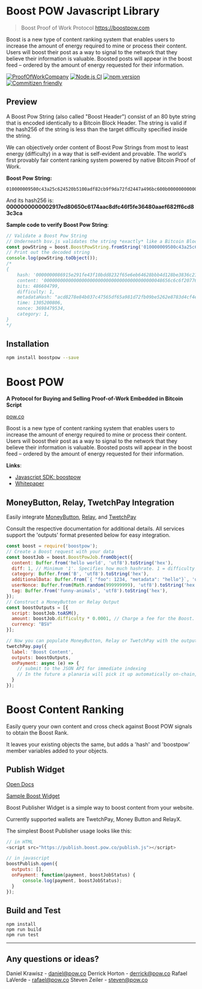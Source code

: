 # Boost POW Javascript Library
> Boost Proof of Work Protocol
> https://boostpow.com

Boost is a new type of content ranking system that enables users to increase the amount of energy required to mine or process their content. Users will boost their post as a way to signal to the network that they believe their information is valuable. Boosted posts will appear in the boost feed – ordered by the amount of energy requested for their information.

[![ProofOfWorkCompany](https://circleci.com/gh/ProofOfWorkCompany/boostpow-js.svg?style=shield)](https://circleci.com/gh/ProofOfWorkCompany/boostpow-js)
[![Node.js CI](https://github.com/ProofOfWorkCompany/boostpow-js/actions/workflows/node.js.yml/badge.svg)](https://github.com/ProofOfWorkCompany/boostpow-js/actions/workflows/node.js.yml)
[![npm version](https://badge.fury.io/js/boostpow.svg)](https://badge.fury.io/js/boostpow)
[![Commitizen friendly](https://img.shields.io/badge/commitizen-friendly-brightgreen.svg)](http://commitizen.github.io/cz-cli/)

## Preview

A Boost Pow String (also called "Boost Header") consist of an 80 byte string that is encoded identically to a Bitcoin Block Header.  The string is valid if the hash256 of the string is less than the target difficulty specified inside the string.

We can objectively order content of Boost Pow Strings from most to least energy (difficulty) in a way that is self-evident and provable. The world's first provably fair content ranking system powered by native Bitcoin Proof of Work.

**Boost Pow String:**
```
010000009500c43a25c624520b5100adf82cb9f9da72fd2447a496bc600b0000000000006cd862370395dedf1da2841ccda0fc489e3039de5f1ccddef0e834991a65600ea6c8cb4db3936a1ae3143991
```
And its hash256 is: **0000000000002917ed80650c6174aac8dfc46f5fe36480aaef682ff6cd83c3ca**

**Sample code to verify Boost Pow String**:
```javascript
// Validate a Boost Pow String
// Underneath bsv.js validates the string *exactly* like a Bitcoin Block Header
const powString = boost.BoostPowString.fromString('010000009500c43a25c624520b5100adf82cb9f9da72fd2447a496bc600b0000000000006cd862370395dedf1da2841ccda0fc489e3039de5f1ccddef0e834991a65600ea6c8cb4db3936a1ae3143991');
// Print out the decoded string
console.log(powString.toObject());
/*
{
    hash: '0000000086915e291fe43f10bdd8232f65e6eb64628bbb4d128be3836c21b6cc',
    content: '00000000000000000000000000000000000000000048656c6c6f20776f726c64',
    bits: 486604799,
    difficulty: 1,
    metadataHash: "acd8278e84b037c47565df65a981d72fb09be5262e8783d4cf4e42633615962a",
    time: 1305200806,
    nonce: 3698479534,
    category: 1,
}
*/
```

## Installation

```sh
npm install boostpow --save
```

# Boost POW

**A Protocol for Buying and Selling Proof-of-Work Embedded in Bitcoin Script**

<a href='https://pow.co/'>pow.co</a>

Boost is a new type of content ranking system that enables users to increase the amount of energy required to mine or process their content. Users will boost their post as a way to signal to the network that they believe their information is valuable. Boosted posts will appear in the boost feed – ordered by the amount of energy requested for their information.

**Links**:

- <a href='https://github.com/ProofOfWorkCompany/boostpow-js'>Javascript SDK: boostpow</a>
- <a href='https://media.bitcoinfiles.org/52fb4bedc85854638af61a7f906bf8e93da847d2ddb522b1aec53cfc6a0b2023'>Whitepaper</a>

## MoneyButton, Relay, TwetchPay Integration

Easily integrate <a href='https://moneybutton.com'>MoneyButton</a>, <a href='https://relayx.io'>Relay</a>, and <a href='https://pay.twetch.com/docs'>TwetchPay</a>

Consult the respective documentation for additional details. All services support the 'outputs' format presented below for easy integration.

```javascript
const boost = require('boostpow');
// Create a Boost request with your data
const boostJob = boost.BoostPowJob.fromObject({
  content: Buffer.from('hello world', 'utf8').toString('hex'),
  diff: 1, // Minimum '1'. Specifies how much hashrate. 1 = difficulty of Bitcoin Genesis (7 MH/second)
  category: Buffer.from('B', 'utf8').toString('hex'),
  additionalData: Buffer.from(`{ "foo": 1234, "metadata": "hello"}`, 'utf8').toString('hex'),
  userNonce: Buffer.from(Math.random(999999999), 'utf8').toString('hex'),
  tag: Buffer.from('funny-animals', 'utf8').toString('hex'),
});
// Construct a MoneyButton or Relay Output
const boostOutputs = [{
  script: boostJob.toASM(),
  amount: boostJob.difficulty * 0.0001, // Charge a fee for the Boost. In future this will be a feeQuote system. Higher payout the more likely a miner will mine the boost relativity to the diff.
  currency: "BSV"
}];

// Now you can populate MoneyButton, Relay or TwetchPay with the outputs:
twetchPay.pay({
  label: 'Boost Content',
  outputs: boostOutputs,
  onPayment: async (e) => {
    // submit to the JSON API for immediate indexing
    // In the future a planaria will pick it up automatically on-chain, for now submit the rawtx
  }
});

```

# Boost Content Ranking

Easily query your own content and cross check against Boost POW signals to obtain the Boost Rank.

It leaves your existing objects the same, but adds a 'hash' and 'boostpow' member variables added to your objects.

## Publish Widget

<a href='https://publish.boost.pow.co/docs.html'>Open Docs</a>

<a href='https://publish.boost.pow.co'>Sample Boost Widget</a>

Boost Publisher Widget is a simple way to boost content from your website.

Currently supported wallets are TwetchPay, Money Button and RelayX.

The simplest Boost Publisher usage looks like this:

```javascript
// in HTML
<script src="https://publish.boost.pow.co/publish.js"></script>

// in javascript
boostPublish.open({
  outputs: [],
  onPayment: function(payment, boostJobStatus) {
	  console.log(payment, boostJobStatus);
  }
});

```

## Build and Test

```
npm install
npm run build
npm run test
```

-----------

## Any questions or ideas?

Daniel Krawisz - daniel@pow.co
Derrick Horton - derrick@pow.co
Rafael LaVerde - rafael@pow.co
Steven Zeiler  - steven@pow.co

